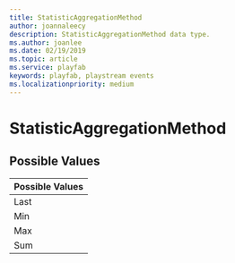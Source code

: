 ```yaml
---
title: StatisticAggregationMethod
author: joannaleecy
description: StatisticAggregationMethod data type.
ms.author: joanlee
ms.date: 02/19/2019
ms.topic: article
ms.service: playfab
keywords: playfab, playstream events
ms.localizationpriority: medium
---
```


# StatisticAggregationMethod

## Possible Values

|Possible Values|
| :--------------------|
|Last|
|Min|
|Max|
|Sum|

